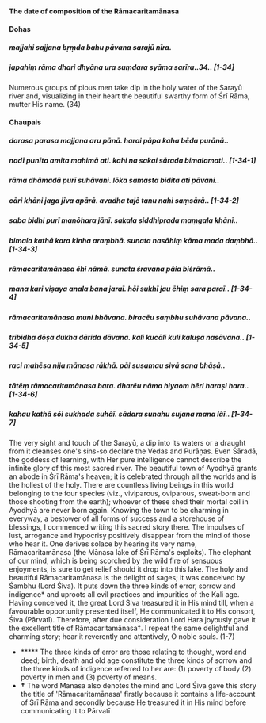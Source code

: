 #### The date of composition of the Rāmacaritamānasa

#### Dohas

##### majjahi sajjana bṛṃda bahu pāvana sarajū nīra.
##### japahiṃ rāma dhari dhyāna ura suṃdara syāma sarīra..34.. [1-34]

Numerous groups of pious men take dip in the holy water of the Sarayū river and, visualizing in their heart the beautiful swarthy form of Śrī Rāma, mutter His name. (34)

#### Chaupais

##### darasa parasa majjana aru pānā. harai pāpa kaha bēda purānā..
##### nadī punīta amita mahimā ati. kahi na sakai sārada bimalamati.. [1-34-1]
##### rāma dhāmadā purī suhāvani. lōka samasta bidita ati pāvani..
##### cāri khāni jaga jīva apārā. avadha tajē tanu nahi saṃsārā.. [1-34-2]
##### saba bidhi purī manōhara jānī. sakala siddhiprada maṃgala khānī..
##### bimala kathā kara kīnha araṃbhā. sunata nasāhiṃ kāma mada daṃbhā.. [1-34-3]
##### rāmacaritamānasa ēhi nāmā. sunata śravana pāia biśrāmā..
##### mana kari viṣaya anala bana jaraī. hōi sukhī jau ēhiṃ sara paraī.. [1-34-4]
##### rāmacaritamānasa muni bhāvana. biracēu saṃbhu suhāvana pāvana..
##### tribidha dōṣa dukha dārida dāvana. kali kucāli kuli kaluṣa nasāvana.. [1-34-5]
##### raci mahēsa nija mānasa rākhā. pāi susamau sivā sana bhāṣā..
##### tātēṃ rāmacaritamānasa bara. dharēu nāma hiyaom hēri haraṣi hara.. [1-34-6]
##### kahau kathā sōi sukhada suhāī. sādara sunahu sujana mana lāī.. [1-34-7]

The very sight and touch of the Sarayū, a dip into its waters or a draught from it cleanses one's sins-so declare the Vedas and Purāṇas. Even Śāradā, the goddess of learning, with Her pure intelligence cannot describe the infinite glory of this most sacred river. The beautiful town of Ayodhyā grants an abode in Śrī Rāma's heaven; it is celebrated through all the worlds and is the holiest of the holy. There are countless living beings in this world belonging to the four species (viz., viviparous, oviparous, sweat-born and those shooting from the earth); whoever of these shed their mortal coil in Ayodhyā are never born again. Knowing the town to be charming in everyway, a bestower of all forms of success and a storehouse of blessings, I commenced writing this sacred story there. The impulses of lust, arrogance and hypocrisy positively disappear from the mind of those who hear it. One derives solace by hearing its very name, Rāmacaritamānasa (the Mānasa lake of Śrī Rāma's exploits). The elephant of our mind, which is being scorched by the wild fire of sensuous enjoyments, is sure to get relief should it drop into this lake. The holy and beautiful Rāmacaritamānasa is the delight of sages; it was conceived by Śambhu (Lord Śiva). It puts down the three kinds of error, sorrow and indigence* and uproots all evil practices and impurities of the Kali age. Having conceived it, the great Lord Śiva treasured it in His mind till, when a favourable opportunity presented itself, He communicated it to His consort, Śiva (Pārvatī). Therefore, after due consideration Lord Hara joyously gave it the excellent title of Rāmacaritamānasa†. I repeat the same delightful and charming story; hear it reverently and attentively, O noble souls. (1-7)

- ***** The three kinds of error are those relating to thought, word and deed; birth, death and old age constitute the three kinds of sorrow and the three kinds of indigence referred to her are: (1) poverty of body (2) poverty in men and (3) poverty of means.
- **†** The word Mānasa also denotes the mind and Lord Śiva gave this story the title of 'Rāmacaritamānasa' firstly because it contains a life-account of Śrī Rāma and secondly because He treasured it in His mind before communicating it to Pārvatī